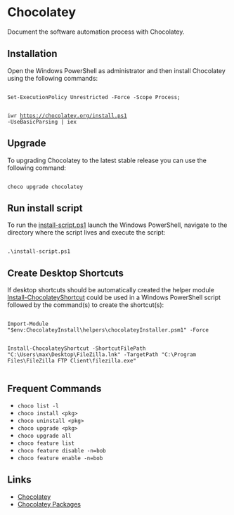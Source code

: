 # Chocolatey
<p>Document the software automation process with Chocolatey.</p>

<h2>Installation</h2>
<p>Open the Windows PowerShell as administrator and then install Chocolatey using the following commands:</p>

<code>
Set-ExecutionPolicy Unrestricted -Force -Scope Process;
  
iwr https://chocolatey.org/install.ps1 -UseBasicParsing | iex 
</code>

<h2>Upgrade</h2>
<p>To upgrading Chocolatey to the latest stable release you can use the following command:</p>

<code>
choco upgrade chocolatey
</code>

<h2>Run install script</h2>
<p>To run the <a href="/install-script.ps1">install-script.ps1</a> launch the Windows PowerShell, navigate to the directory where the script lives and execute the script:</p>

<code>
.\install-script.ps1 
</code>

<h2>Create Desktop Shortcuts</h2>
<p>If desktop shortcuts should be automatically created the helper module <a href="https://chocolatey.org/docs/helpers-install-chocolatey-shortcut">Install-ChocolateyShortcut</a> could be used in a Windows PowerShell script followed by the command(s) to create the shortcut(s):</p>

<code>
Import-Module "$env:ChocolateyInstall\helpers\chocolateyInstaller.psm1" -Force

Install-ChocolateyShortcut -ShortcutFilePath "C:\Users\max\Desktop\FileZilla.lnk" -TargetPath "C:\Program Files\FileZilla FTP Client\filezilla.exe"  
</code>

<h2>Frequent Commands</h2>

<ul>
<li><code>choco list -l</code></li>
<li><code>choco install &lt;pkg&gt;</code></li>
<li><code>choco uninstall &lt;pkg&gt;</code></li>
<li><code>choco upgrade &lt;pkg&gt;</code></li>
<li><code>choco upgrade all</code></li>
<li><code>choco feature list</code></li>
<li><code>choco feature disable -n=bob</code></li>
<li><code>choco feature enable -n=bob</code></li>
</ul>

<h2>Links</h2>
<ul>
<li><a href="https://chocolatey.org/" rel="nofollow">Chocolatey</a></li>
<li><a href="https://chocolatey.org/packages">Chocolatey Packages</a></li>
</ul>


